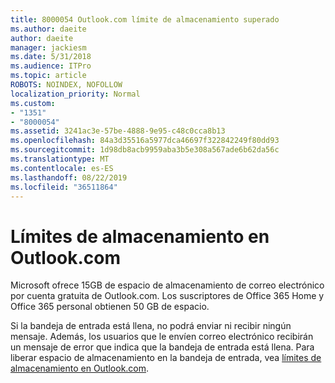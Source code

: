 ```yaml
---
title: 8000054 Outlook.com límite de almacenamiento superado
ms.author: daeite
author: daeite
manager: jackiesm
ms.date: 5/31/2018
ms.audience: ITPro
ms.topic: article
ROBOTS: NOINDEX, NOFOLLOW
localization_priority: Normal
ms.custom:
- "1351"
- "8000054"
ms.assetid: 3241ac3e-57be-4888-9e95-c48c0cca8b13
ms.openlocfilehash: 84a3d35516a5977dca46697f322842249f80dd93
ms.sourcegitcommit: 1d98db8acb9959aba3b5e308a567ade6b62da56c
ms.translationtype: MT
ms.contentlocale: es-ES
ms.lasthandoff: 08/22/2019
ms.locfileid: "36511864"
---
```

# <a name="storage-limits-in-outlookcom"></a>Límites de almacenamiento en Outlook.com

Microsoft ofrece 15GB de espacio de almacenamiento de correo electrónico por cuenta gratuita de Outlook.com. Los suscriptores de Office 365 Home y Office 365 personal obtienen 50 GB de espacio.
  
Si la bandeja de entrada está llena, no podrá enviar ni recibir ningún mensaje. Además, los usuarios que le envíen correo electrónico recibirán un mensaje de error que indica que la bandeja de entrada está llena. Para liberar espacio de almacenamiento en la bandeja de entrada, vea [límites de almacenamiento en Outlook.com](https://go.microsoft.com/fwlink/p/?linkid=2001900&amp;clcid=0x409).
  